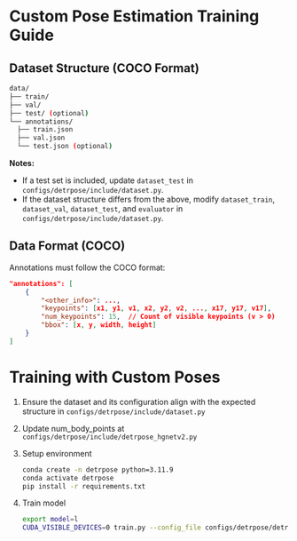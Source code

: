 # Custom Pose Estimation Training Guide

## Dataset Structure (COCO Format)
```bash
data/
├── train/
├── val/
├── test/ (optional)
└── annotations/
  ├── train.json
  ├── val.json
  └── test.json (optional)
```

**Notes:**
- If a test set is included, update `dataset_test` in `configs/detrpose/include/dataset.py`.
- If the dataset structure differs from the above, modify `dataset_train`, `dataset_val`, `dataset_test`, and `evaluator` in `configs/detrpose/include/dataset.py`.

## Data Format (COCO)

Annotations must follow the COCO format:

```json
"annotations": [
    {
        "<other_info>": ...,
        "keypoints": [x1, y1, v1, x2, y2, v2, ..., x17, y17, v17],
        "num_keypoints": 15,  // Count of visible keypoints (v > 0)
        "bbox": [x, y, width, height]
    }
]
```

# Training with Custom Poses
1. Ensure the dataset and its configuration align with the expected structure in `configs/detrpose/include/dataset.py`

2. Update num_body_points at `configs/detrpose/include/detrpose_hgnetv2.py`

3. Setup environment
    ```bash
    conda create -n detrpose python=3.11.9
    conda activate detrpose
    pip install -r requirements.txt
    ```

4. Train model
    ```bash
    export model=l
    CUDA_VISIBLE_DEVICES=0 train.py --config_file configs/detrpose/detrpose_hgnetv2_${model}.py --device cuda --amp --pretrain dfine_${model}_obj365 
    ```